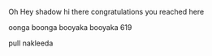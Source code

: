 Oh Hey shadow hi there congratulations you reached here

oonga boonga booyaka booyaka 619

pull nakleeda
